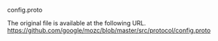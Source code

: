 config.proto 

The original file is available at the following URL.
https://github.com/google/mozc/blob/master/src/protocol/config.proto

